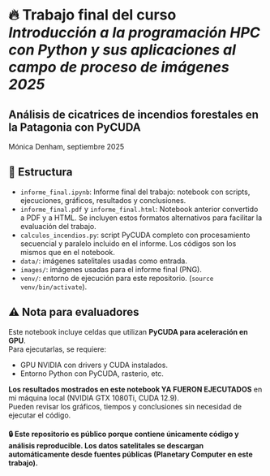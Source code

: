 # 🔥 Trabajo final del curso ***Introducción a la programación HPC con Python y sus aplicaciones al campo de proceso de imágenes 2025***

## Análisis de cicatrices de incendios forestales en la Patagonia con PyCUDA

Mónica Denham, septiembre 2025


## 📁 Estructura
- `informe_final.ipynb`: Informe final del trabajo: notebook con scripts, ejecuciones, gráficos, resultados y conclusiones.
- `informe_final.pdf` y `informe_final.html`: Notebook anterior convertido a PDF y a HTML. Se incluyen estos formatos alternativos para facilitar la evaluación del trabajo. 
- `calculos_incendios.py`: script PyCUDA completo con procesamiento secuencial y paralelo incluido en el informe. Los códigos son los mismos que en el notebook. 
- `data/`: imágenes satelitales usadas como entrada.
- `images/`: imágenes usadas para el informe final (PNG).
- `venv/`: entorno de ejecución para este repositorio. (`source venv/bin/activate`). 




## ⚠️ Nota para evaluadores

Este notebook incluye celdas que utilizan **PyCUDA para aceleración en GPU**.  
Para ejecutarlas, se requiere:

- GPU NVIDIA con drivers y CUDA instalados.
- Entorno Python con PyCUDA, rasterio, etc.

**Los resultados mostrados en este notebook YA FUERON EJECUTADOS** en mi máquina local (NVIDIA GTX 1080Ti, CUDA 12.9).  
Pueden revisar los gráficos, tiempos y conclusiones sin necesidad de ejecutar el código.

#### 🔒 Este repositorio es público porque contiene únicamente código y análisis reproducible. Los datos satelitales se descargan automáticamente desde fuentes públicas (Planetary Computer en este trabajo). 


